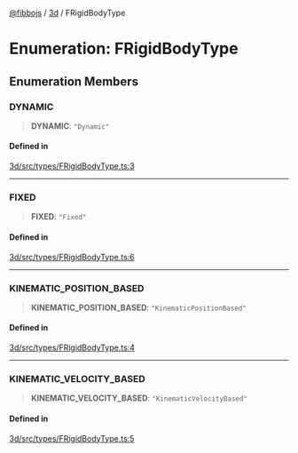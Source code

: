 [@fibbojs](/api/index) / [3d](/api/3d) / FRigidBodyType

# Enumeration: FRigidBodyType

## Enumeration Members

### DYNAMIC

> **DYNAMIC**: `"Dynamic"`

#### Defined in

[3d/src/types/FRigidBodyType.ts:3](https://github.com/fibbojs/fibbo/blob/fe513db46f793b2520946de03583c9b4464b47bc/packages/3d/src/types/FRigidBodyType.ts#L3)

***

### FIXED

> **FIXED**: `"Fixed"`

#### Defined in

[3d/src/types/FRigidBodyType.ts:6](https://github.com/fibbojs/fibbo/blob/fe513db46f793b2520946de03583c9b4464b47bc/packages/3d/src/types/FRigidBodyType.ts#L6)

***

### KINEMATIC\_POSITION\_BASED

> **KINEMATIC\_POSITION\_BASED**: `"KinematicPositionBased"`

#### Defined in

[3d/src/types/FRigidBodyType.ts:4](https://github.com/fibbojs/fibbo/blob/fe513db46f793b2520946de03583c9b4464b47bc/packages/3d/src/types/FRigidBodyType.ts#L4)

***

### KINEMATIC\_VELOCITY\_BASED

> **KINEMATIC\_VELOCITY\_BASED**: `"KinematicVelocityBased"`

#### Defined in

[3d/src/types/FRigidBodyType.ts:5](https://github.com/fibbojs/fibbo/blob/fe513db46f793b2520946de03583c9b4464b47bc/packages/3d/src/types/FRigidBodyType.ts#L5)
